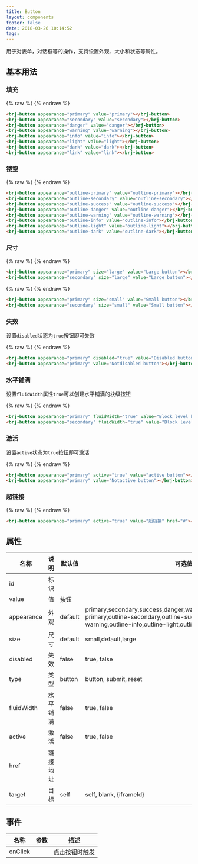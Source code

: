 ```yaml
---
title: Button
layout: components
footer: false
date: 2018-03-26 10:14:52
tags:
---
```


用于对表单，对话框等的操作，支持设置外观、大小和状态等属性。

## 基本用法

### 填充

{% raw %}
<brj-button appearance="primary" value="primary"></brj-button>
<brj-button appearance="secondary" value="secondary"></brj-button>
<brj-button appearance="danger" value="danger"></brj-button>
<brj-button appearance="warning" value="warning"></brj-button>
<brj-button appearance="info" value="info"></brj-button>
<brj-button appearance="light" value="light"></brj-button>
<brj-button appearance="dark" value="dark"></brj-button>
<brj-button appearance="link" value="link"></brj-button>
{% endraw %}

```html
<brj-button appearance="primary" value="primary"></brj-button>
<brj-button appearance="secondary" value="secondary"></brj-button>
<brj-button appearance="danger" value="danger"></brj-button>
<brj-button appearance="warning" value="warning"></brj-button>
<brj-button appearance="info" value="info"></brj-button>
<brj-button appearance="light" value="light"></brj-button>
<brj-button appearance="dark" value="dark"></brj-button>
<brj-button appearance="link" value="link"></brj-button>
```

### 镂空

{% raw %}
<brj-button appearance="outline-primary" value="outline-primary"></brj-button>
<brj-button appearance="outline-secondary" value="outline-secondary"></brj-button>
<brj-button appearance="outline-success" value="outline-success"></brj-button>
<brj-button appearance="outline-danger" value="outline-danger"></brj-button>
<brj-button appearance="outline-warning" value="outline-warning"></brj-button>
<brj-button appearance="outline-info" value="outline-info"></brj-button>
<brj-button appearance="outline-light" value="outline-light"></brj-button>
<brj-button appearance="outline-dark" value="outline-dark"></brj-button>
{% endraw %}

```html
<brj-button appearance="outline-primary" value="outline-primary"></brj-button>
<brj-button appearance="outline-secondary" value="outline-secondary"></brj-button>
<brj-button appearance="outline-success" value="outline-success"></brj-button>
<brj-button appearance="outline-danger" value="outline-danger"></brj-button>
<brj-button appearance="outline-warning" value="outline-warning"></brj-button>
<brj-button appearance="outline-info" value="outline-info"></brj-button>
<brj-button appearance="outline-light" value="outline-light"></brj-button>
<brj-button appearance="outline-dark" value="outline-dark"></brj-button>
```

### 尺寸

{% raw %}
<brj-button appearance="primary" size="large" value="Large button"></brj-button>
<brj-button appearance="secondary" size="large" value="Large button"></brj-button>
{% endraw %}

```html
<brj-button appearance="primary" size="large" value="Large button"></brj-button>
<brj-button appearance="secondary" size="large" value="Large button"></brj-button>
```

{% raw %}
<brj-button appearance="primary" size="small" value="Small button"></brj-button>
<brj-button appearance="secondary" size="small" value="Small button"></brj-button>
{% endraw %}

```html
<brj-button appearance="primary" size="small" value="Small button"></brj-button>
<brj-button appearance="secondary" size="small" value="Small button"></brj-button>
```

### 失效

设置`disabled`状态为`true`按钮即可失效

{% raw %}
<brj-button appearance="primary" disabled="true" value="Disabled button"></brj-button>
<brj-button appearance="primary" value="Notdisabled button"></brj-button>
{% endraw %}

```html
<brj-button appearance="primary" disabled="true" value="Disabled button"></brj-button>
<brj-button appearance="primary" value="Notdisabled button"></brj-button>
```

### 水平铺满

设置`fluidWidth`属性`true`可以创建水平铺满的块级按钮

{% raw %}
<brj-button appearance="primary" fluidWidth="true" value="Block level button"></brj-button>
<brj-button appearance="secondary" fluidWidth="true" value="Block level button"></brj-button>
{% endraw %}

```html
<brj-button appearance="primary" fluidWidth="true" value="Block level button"></brj-button>
<brj-button appearance="secondary" fluidWidth="true" value="Block level button"></brj-button>
```

### 激活

设置`active`状态为`true`按钮即可激活

{% raw %}
<brj-button appearance="primary" active="true" value="active button"></brj-button>
<brj-button appearance="primary" value="Notactive button"></brj-button>
{% endraw %}

```html
<brj-button appearance="primary" active="true" value="active button"></brj-button>
<brj-button appearance="primary" value="Notactive button"></brj-button>
```

### 超链接

{% raw %}
<brj-button appearance="primary" active="true" value="超链接" href="#"></brj-button>
{% endraw %}

```html
<brj-button appearance="primary" active="true" value="超链接" href="#"></brj-button>
```


## 属性

| 名称  | 说明 | 默认值 | 可选值 |值类型 |
| ----- | ------ | ----- | ----- | --------- |
| id    | 标识   |       |       | string |
| value | 值     | 按钮  |          | string    |
| appearance | 外观 |  default  |primary,secondary,success,danger,warning,info,light,dark,link,outline-primary,outline-secondary,outline-success,outline-danger,outline-warning,outline-info,outline-light,outline-dark,default          | string    |
| size | 尺寸     |   default    |   small,default,large       | string     |
|  disabled |   失效   |   false    |   true, false       |  boolean    |
|  type  |   类型   |  button    |     button, submit, reset     |   string   |
|  fluidWidth  |   水平铺满   |  false    |   true, false       |  boolean    |
|  active |   激活   |   false    |   true, false       |  boolean    |
|  href  |   链接地址   |     |      |  string  |
|  target  |  目标  |  self  |   self, blank, {iframeId}  |  string  |

## 事件

| 名称  | 参数 | 描述 |
| ----- | ------ | ----- |
| onClick |   | 点击按钮时触发 |